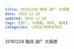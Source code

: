 ```yaml
---
title: 20161228 晚场 湖广 大保镖
date: 2016-12-28
updated: 2016-12-28
tags: [湖广, 大保镖, 相声, 高峰] 
categories: (2016)丙申年场次 
---
```

20161228 晚场 湖广 大保镖
